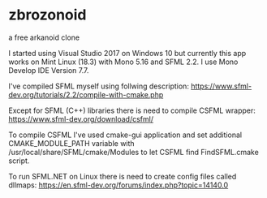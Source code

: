 # zbrozonoid
a free arkanoid clone

I started using Visual Studio 2017 on Windows 10 
but currently this app works on Mint Linux (18.3) with Mono 5.16 and SFML 2.2. 
I use Mono Develop IDE Version 7.7.

I've compiled SFML myself using follwing description:
https://www.sfml-dev.org/tutorials/2.2/compile-with-cmake.php

Except for SFML (C++) libraries there is need to compile CSFML wrapper:
https://www.sfml-dev.org/download/csfml/

To compile CSFML I've used cmake-gui application and set additional CMAKE_MODULE_PATH variable with
/usr/local/share/SFML/cmake/Modules
to let CSFML find FindSFML.cmake script.

To run SFML.NET on Linux there is need to create config files called dllmaps:
https://en.sfml-dev.org/forums/index.php?topic=14140.0








